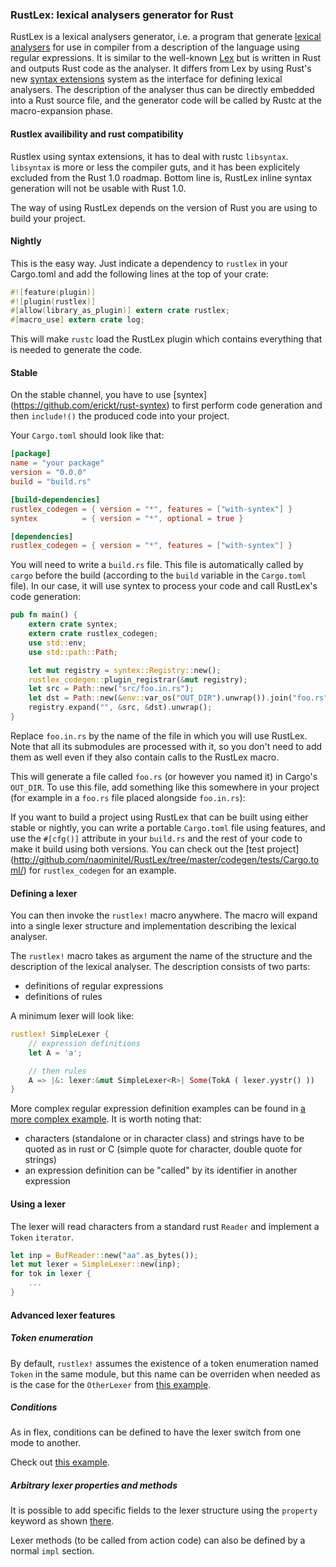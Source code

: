 ### RustLex: lexical analysers generator for Rust

RustLex is a lexical analysers generator, i.e. a program that generate [lexical
analysers](http://en.wikipedia.org/wiki/Lexical_analysis) for use in compiler
from a description of the language using regular expressions. It is similar to
the well-known [Lex](http://en.wikipedia.org/wiki/Lex_(software)) but is written
in Rust and outputs Rust code as the analyser.  It differs from Lex by using
Rust's new [syntax extensions]() system as the interface for defining lexical
analysers. The description of the analyser thus can be directly embedded into a
Rust source file, and the generator code will be called by Rustc at the
 macro-expansion phase.

#### Rustlex availibility and rust compatibility

Rustlex using syntax extensions, it has to deal with rustc `libsyntax`.
`libsyntax` is more or less the compiler guts, and it has been explicitely
excluded from the Rust 1.0 roadmap. Bottom line is, RustLex inline syntax
generation will not be usable with Rust 1.0.

The way of using RustLex depends on the version of Rust you are using to build
your project.

#### Nightly

This is the easy way. Just indicate a dependency to `rustlex` in your Cargo.toml
and add the following lines at the top of your crate:

```rust
#![feature(plugin)]
#![plugin(rustlex)]
#[allow(library_as_plugin)] extern crate rustlex;
#[macro_use] extern crate log;
```

This will make `rustc` load the RustLex plugin which contains everything that
is needed to generate the code.

#### Stable

On the stable channel, you have to use [syntex]
(https://github.com/erickt/rust-syntex) to first perform code generation and then
 `include!()` the produced code into your project.

Your `Cargo.toml` should look like that:

```toml
[package]
name = "your package"
version = "0.0.0"
build = "build.rs"

[build-dependencies]
rustlex_codegen = { version = "*", features = ["with-syntex"] }
syntex          = { version = "*", optional = true }

[dependencies]
rustlex_codegen = { version = "*", features = ["with-syntex"] }
```

You will need to write a `build.rs` file. This file is automatically called by
`cargo` before the build (according to the `build` variable in the `Cargo.toml`
file). In our case, it will use syntex to process your code and call RustLex's
code generation:

```rust
pub fn main() {
    extern crate syntex;
    extern crate rustlex_codegen;
    use std::env;
    use std::path::Path;

    let mut registry = syntex::Registry::new();
    rustlex_codegen::plugin_registrar(&mut registry);
    let src = Path::new("src/foo.in.rs");
    let dst = Path::new(&env::var_os("OUT_DIR").unwrap()).join("foo.rs");
    registry.expand("", &src, &dst).unwrap();
}
```

Replace `foo.in.rs` by the name of the file in which you will use RustLex. Note
that all its submodules are processed with it, so you don't need to add them as
well even if they also contain calls to the RustLex macro.

This will generate a file called `foo.rs` (or however you named it) in Cargo's
`OUT_DIR`. To use this file, add something like this somewhere in your project
(for example in a `foo.rs` file placed alongside `foo.in.rs`):

If you want to build a project using RustLex that can be built using either
stable or nightly, you can write a portable `Cargo.toml` file using features,
and use the `#[cfg()]` attribute in your `build.rs` and the rest of your code to
make it build using both versions. You can check out the [test project]
(http://github.com/naominitel/RustLex/tree/master/codegen/tests/Cargo.toml/) for
`rustlex_codegen` for an example.

#### Defining a lexer

You can then invoke the `rustlex!` macro anywhere. The macro will expand into a
single lexer structure and implementation describing the lexical analyser.

The `rustlex!` macro takes as argument the name of the structure and the
 description of the lexical analyser. The description consists of two parts:
* definitions of regular expressions
* definitions of rules

A minimum lexer will look like:

```rust
rustlex! SimpleLexer {
    // expression definitions
    let A = 'a';

    // then rules
    A => |&: lexer:&mut SimpleLexer<R>| Some(TokA ( lexer.yystr() ))
}
```

More complex regular expression definition examples can be found in [a more
 complex example](tests/complex.rs). It is worth noting that:
* characters (standalone or in character class) and strings have to be quoted as
  in rust or C (simple quote for character, double quote for strings)
* an expression definition can be "called" by its identifier in another
  expression

#### Using a lexer

The lexer will read characters from a standard rust `Reader` and implement a
`Token` `iterator`.

```rust
let inp = BufReader::new("aa".as_bytes());
let mut lexer = SimpleLexer::new(inp);
for tok in lexer {
    ...
}
```

#### Advanced lexer features

##### Token enumeration

By default, `rustlex!` assumes the existence of a token enumeration named
`Token` in the same module, but this name can be overriden when needed as is the
case for the `OtherLexer` from [this example](tests/simple.rs).

##### Conditions

As in flex, conditions can be defined to have the lexer switch from one mode to
another.

Check out [this example](tests/condition.rs).

##### Arbitrary lexer properties and methods

It is possible to add specific fields to the lexer structure using the
`property` keyword as shown [there](tests/properties.rs).

Lexer methods (to be called from action code) can also be defined by a normal
`impl` section.
